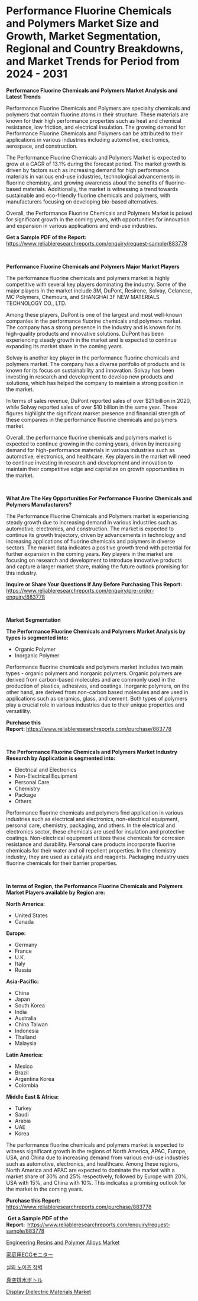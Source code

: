 <p><h1>Performance Fluorine Chemicals and Polymers Market Size and Growth, Market Segmentation, Regional and Country Breakdowns, and Market Trends for Period from 2024 -  2031</h1></p><p><strong>Performance Fluorine Chemicals and Polymers Market Analysis and Latest Trends</strong></p>
<p><p>Performance Fluorine Chemicals and Polymers are specialty chemicals and polymers that contain fluorine atoms in their structure. These materials are known for their high performance properties such as heat and chemical resistance, low friction, and electrical insulation. The growing demand for Performance Fluorine Chemicals and Polymers can be attributed to their applications in various industries including automotive, electronics, aerospace, and construction.</p><p>The Performance Fluorine Chemicals and Polymers Market is expected to grow at a CAGR of 13.1% during the forecast period. The market growth is driven by factors such as increasing demand for high performance materials in various end-use industries, technological advancements in fluorine chemistry, and growing awareness about the benefits of fluorine-based materials. Additionally, the market is witnessing a trend towards sustainable and eco-friendly fluorine chemicals and polymers, with manufacturers focusing on developing bio-based alternatives.</p><p>Overall, the Performance Fluorine Chemicals and Polymers Market is poised for significant growth in the coming years, with opportunities for innovation and expansion in various applications and end-use industries.</p></p>
<p><strong>Get a Sample PDF of the Report:&nbsp;</strong> <a href="https://www.reliableresearchreports.com/enquiry/request-sample/883778">https://www.reliableresearchreports.com/enquiry/request-sample/883778</a></p>
<p>&nbsp;</p>
<p><strong>Performance Fluorine Chemicals and Polymers Major Market Players</strong></p>
<p><p>The performance fluorine chemicals and polymers market is highly competitive with several key players dominating the industry. Some of the major players in the market include 3M, DuPont, Resirene, Solvay, Celanese, MC Polymers, Chemours, and SHANGHAI 3F NEW MATERIALS TECHNOLOGY CO., LTD.</p><p>Among these players, DuPont is one of the largest and most well-known companies in the performance fluorine chemicals and polymers market. The company has a strong presence in the industry and is known for its high-quality products and innovative solutions. DuPont has been experiencing steady growth in the market and is expected to continue expanding its market share in the coming years.</p><p>Solvay is another key player in the performance fluorine chemicals and polymers market. The company has a diverse portfolio of products and is known for its focus on sustainability and innovation. Solvay has been investing in research and development to develop new products and solutions, which has helped the company to maintain a strong position in the market.</p><p>In terms of sales revenue, DuPont reported sales of over $21 billion in 2020, while Solvay reported sales of over $10 billion in the same year. These figures highlight the significant market presence and financial strength of these companies in the performance fluorine chemicals and polymers market.</p><p>Overall, the performance fluorine chemicals and polymers market is expected to continue growing in the coming years, driven by increasing demand for high-performance materials in various industries such as automotive, electronics, and healthcare. Key players in the market will need to continue investing in research and development and innovation to maintain their competitive edge and capitalize on growth opportunities in the market.</p></p>
<p>&nbsp;</p>
<p><strong>What Are The Key Opportunities For Performance Fluorine Chemicals and Polymers Manufacturers?</strong></p>
<p><p>The Performance Fluorine Chemicals and Polymers market is experiencing steady growth due to increasing demand in various industries such as automotive, electronics, and construction. The market is expected to continue its growth trajectory, driven by advancements in technology and increasing applications of fluorine chemicals and polymers in diverse sectors. The market data indicates a positive growth trend with potential for further expansion in the coming years. Key players in the market are focusing on research and development to introduce innovative products and capture a larger market share, making the future outlook promising for this industry.</p></p>
<p><strong>Inquire or Share Your Questions If Any Before Purchasing This Report:</strong> <a href="https://www.reliableresearchreports.com/enquiry/pre-order-enquiry/883778">https://www.reliableresearchreports.com/enquiry/pre-order-enquiry/883778</a></p>
<p>&nbsp;</p>
<p><strong>Market Segmentation</strong></p>
<p><strong>The Performance Fluorine Chemicals and Polymers Market Analysis by types is segmented into:</strong></p>
<p><ul><li>Organic Polymer</li><li>Inorganic Polymer</li></ul></p>
<p><p>Performance fluorine chemicals and polymers market includes two main types - organic polymers and inorganic polymers. Organic polymers are derived from carbon-based molecules and are commonly used in the production of plastics, adhesives, and coatings. Inorganic polymers, on the other hand, are derived from non-carbon based molecules and are used in applications such as ceramics, glass, and cement. Both types of polymers play a crucial role in various industries due to their unique properties and versatility.</p></p>
<p><strong>Purchase this Report:&nbsp;</strong><a href="https://www.reliableresearchreports.com/purchase/883778">https://www.reliableresearchreports.com/purchase/883778</a></p>
<p>&nbsp;</p>
<p><strong>The Performance Fluorine Chemicals and Polymers Market Industry Research by Application is segmented into:</strong></p>
<p><ul><li>Electrical and Electronics</li><li>Non-Electrical Equipment</li><li>Personal Care</li><li>Chemistry</li><li>Package</li><li>Others</li></ul></p>
<p><p>Performance fluorine chemicals and polymers find application in various industries such as electrical and electronics, non-electrical equipment, personal care, chemistry, packaging, and others. In the electrical and electronics sector, these chemicals are used for insulation and protective coatings. Non-electrical equipment utilizes these chemicals for corrosion resistance and durability. Personal care products incorporate fluorine chemicals for their water and oil repellent properties. In the chemistry industry, they are used as catalysts and reagents. Packaging industry uses fluorine chemicals for their barrier properties.</p></p>
<p>&nbsp;</p>
<p><strong>In terms of Region, the Performance Fluorine Chemicals and Polymers Market Players available by Region are:</strong></p>
<p>
    <p> <strong> North America: </strong>
        <ul>
            <li>United States</li>
            <li>Canada</li>
        </ul>
        </p> 
    <p> <strong> Europe: </strong>
        <ul>
            <li>Germany</li>
            <li>France</li>
            <li>U.K.</li>
            <li>Italy</li>
            <li>Russia</li>
        </ul>
        </p> 
    <p> <strong> Asia-Pacific: </strong>
        <ul>
            <li>China</li>
            <li>Japan</li>
            <li>South Korea</li>
            <li>India</li>
            <li>Australia</li>
            <li>China Taiwan</li>
            <li>Indonesia</li>
            <li>Thailand</li>
            <li>Malaysia</li>
        </ul>
        </p> 
    <p> <strong> Latin America: </strong>
        <ul>
            <li>Mexico</li>
            <li>Brazil</li>
            <li>Argentina Korea</li>
            <li>Colombia</li>
        </ul>
        </p> 
    <p> <strong> Middle East & Africa: </strong>
        <ul>
            <li>Turkey</li>
            <li>Saudi</li>
            <li>Arabia</li>
            <li>UAE</li>
            <li>Korea</li>
        </ul>
    </p>
    </p>
<p><p>The performance fluorine chemicals and polymers market is expected to witness significant growth in the regions of North America, APAC, Europe, USA, and China due to increasing demand from various end-use industries such as automotive, electronics, and healthcare. Among these regions, North America and APAC are expected to dominate the market with a market share of 30% and 25% respectively, followed by Europe with 20%, USA with 15%, and China with 10%. This indicates a promising outlook for the market in the coming years.</p></p>
<p><strong>Purchase this Report: </strong><a href="https://www.reliableresearchreports.com/purchase/883778">https://www.reliableresearchreports.com/purchase/883778</a></p>
<p>&nbsp;<strong>Get a Sample PDF of the Report:&nbsp;&nbsp;</strong><a href="https://www.reliableresearchreports.com/enquiry/request-sample/883778">https://www.reliableresearchreports.com/enquiry/request-sample/883778</a></p>
<p><strong></strong></p>
<p><p><a href="https://github.com/derrinmiltonellis35gcl/Market-Research-Report-List-1/blob/main/engineering-resins-and-polymer-alloys-market.md">Engineering Resins and Polymer Alloys Market</a></p><p><a href="https://github.com/efcvopdgkdx128/Market-Research-Report-List-1/blob/main/6386708194764.md">家庭用ECGモニター</a></p><p><a href="https://github.com/fredrickeglers/Market-Research-Report-List-1/blob/main/4536917194487.md">실외 노이즈 장벽</a></p><p><a href="https://github.com/hwbcz413288296/Market-Research-Report-List-1/blob/main/1108174194765.md">真空排水ボトル</a></p><p><a href="https://github.com/Chiragrp22/Market-Research-Report-List-3/blob/main/display-dielectric-materials-market.md">Display Dielectric Materials Market</a></p></p>